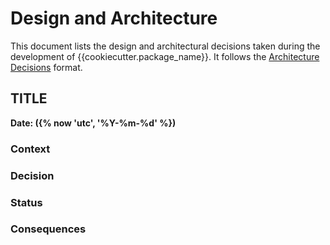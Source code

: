 # Design and Architecture

This document lists the design and architectural decisions taken 
during the development of {{cookiecutter.package_name}}. It follows
the [Architecture Decisions](https://cognitect.com/blog/2011/11/15/documenting-architecture-decisions.html) format.

## TITLE 

**Date: ({% now 'utc', '%Y-%m-%d'  %})**


### Context 

### Decision 

### Status 

### Consequences 

